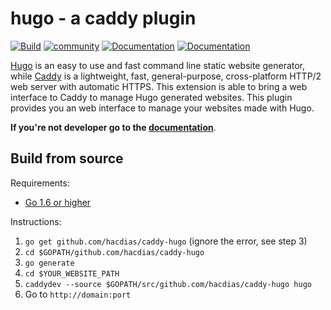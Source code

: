 # hugo - a caddy plugin

[![Build](https://img.shields.io/travis/hacdias/caddy-hugo.svg?style=flat-square)](https://travis-ci.org/hacdias/caddy-hugo)
[![community](https://img.shields.io/badge/community-forum-ff69b4.svg?style=flat-square)](https://forum.caddyserver.com)
[![Documentation](https://img.shields.io/badge/caddy-doc-F06292.svg?style=flat-square)](https://caddyserver.com/docs/hugo)
[![Documentation](https://img.shields.io/badge/godoc-reference-blue.svg?style=flat-square)](http://godoc.org/github.com/hacdias/caddy-hugo)

[Hugo](http://gohugo.io/) is an easy to use and fast command line static website generator, while [Caddy](http://caddyserver.com) is a lightweight, fast, general-purpose, cross-platform HTTP/2 web server with automatic HTTPS. This extension is able to bring a web interface to Caddy to manage Hugo generated websites. This plugin provides you an web interface to manage your websites made with Hugo.

**If you're not developer go to the [documentation](https://caddyserver.com/docs/hugo)**.

## Build from source

Requirements:

+ [Go 1.6 or higher][1]

Instructions:

1. ```go get github.com/hacdias/caddy-hugo``` (ignore the error, see step 3)
2. ```cd $GOPATH/github.com/hacdias/caddy-hugo```
3. ```go generate```
4. ```cd $YOUR_WEBSITE_PATH```
5. ```caddydev --source $GOPATH/src/github.com/hacdias/caddy-hugo hugo```
6. Go to ```http://domain:port```

[1]: https://golang.org/dl/
[2]: https://github.com/caddyserver/caddydev
[3]: https://github.com/jteeuwen/go-bindata
[4]: https://nodejs.org
